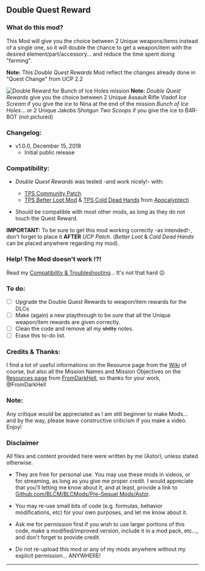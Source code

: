 ## Double Quest Reward

### What do this mod?

 This Mod will give you the choice between 2 Unique weapons/items instead of a single one, so it will double the chance to get a weapon/item with the desired element/part/accessory... and reduce the time spent doing "farming".
 
 **Note:** This *Double Quest Rewards* Mod reflect the changes already done in "Quest Change" from UCP 2.2


![Double Reward for Bunch of Ice Holes mission](https://imgur.com/sYdFwsy.jpg "Don't worry guys... even if my screen capture show French text, my mods are in English")
__Note:__ *Double Quest Rewards* give you the choice between 2 Unique Assault Rifle Vladof *Ice Scream* if you give the ice to Nina at the end of the mission *Bunch of Ice Holes*... or 2 Unique Jakobs Shotgun *Two Scoops* if you give the ice to B4R-BOT (not pictured)

### Changelog:
- v1.0.0, December 15, 2018
  - Initial public release
 
### Compatibility:

- *Double Quest Rewards* was tested -and work nicely!- with:
  - [TPS Community Patch](https://github.com/BLCM/BLCMods/tree/master/Pre%20Sequel%20Mods/Community%20Patch)
  - [TPS Better Loot Mod](https://github.com/BLCM/BLCMods/tree/master/Pre%20Sequel%20Mods/Apocalyptech/TPS%20Better%20Loot%20Mod) & [TPS Cold Dead Hands](https://github.com/BLCM/BLCMods/tree/master/Pre%20Sequel%20Mods/Apocalyptech/TPS%20Cold%20Dead%20Hands) from [Apocalyptech](https://github.com/BLCM/BLCMods/tree/master/Pre%20Sequel%20Mods/Apocalyptech)

- Should be compatible with most other mods, as long as they do not touch the Quest Reward.

**IMPORTANT:** To be sure to get this mod working correctly -as intended!-, don't forget to place it **AFTER** *UCP Patch*. (*Better Loot* & *Cold Dead Hands* can be placed anywhere regarding my mod). 

### Help! The Mod doesn't work !?!

Read my [Compatibility & Troubleshooting](https://github.com/BLCM/BLCMods/tree/master/Pre%20Sequel%20Mods/Astor/Compatibility%20%26%20Troubleshooting)... It's not that hard  :wink:

### To do:

- [ ] Upgrade the Double Quest Rewards to weapon/item rewards for the DLCs
- [ ] Make (again) a new playthrough to be sure that all the Unique weapon/item rewards are given correctly.
- [ ] Clean the code and remove all my ~~shitty~~ notes.
- [ ] Erase this to-do list.

### Credits & Thanks:

I find a lot of useful informations on the Resource page from the [Wiki](https://github.com/BLCM/BLCMods/wiki) of course, but also all the Mission Names and Mission Objectives on the [Resources page](https://github.com/BLCM/BLCMods/tree/master/Borderlands%202%20mods/FromDarkHell/Resources) from [FromDarkHell](https://github.com/BLCM/BLCMods/tree/master/Borderlands%202%20mods/FromDarkHell), so thanks for your work, @FromDarkHell  
  
### Note: 

Any critique would be appreciated as I am still beginner to make Mods... and by the way, please leave constructive criticism if you make a video. 
Enjoy!

### Disclaimer

All files and content provided here were written by me (Astor), unless stated otherwise.

- They are free for personal use. You may use these mods in videos, or for streaming, as long as you give me proper credit. I would appreciate that you'll letting me know about it, and at least, provide a link to [Github.com/BLCM/BLCMods/Pre-Sequel Mods/Astor](https://github.com/BLCM/BLCMods/tree/master/Pre%20Sequel%20Mods/Astor).

- You may re-use small bits of code (e.g. formulas, behavior modifications, etc) for your own purposes, and let me know about it. 

- Ask me for permission first if you wish to use larger portions of this code, make a modified/improved version, include it in a mod pack, etc..., and don't forget to provide credit.

- Do not re-upload this mod or any of my mods anywhere without my explicit permission... ANYWHERE!

* * * * *



